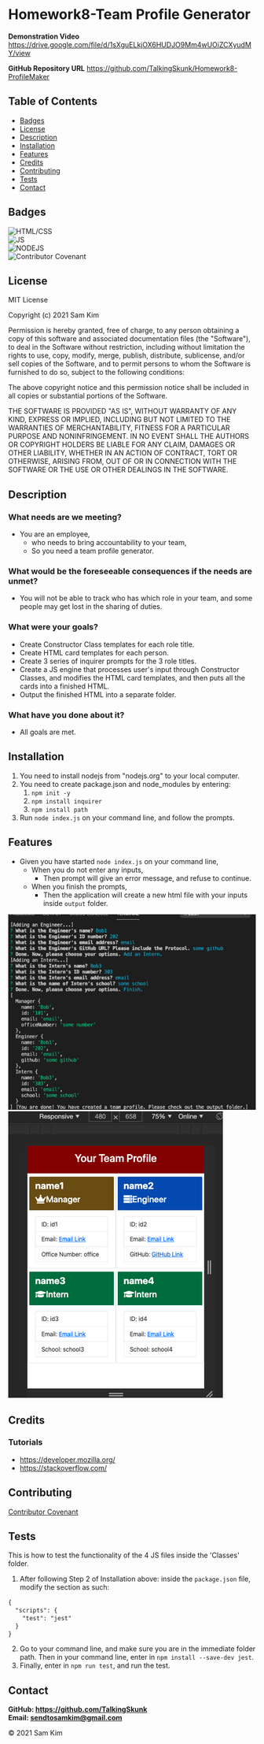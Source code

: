 # Homework8-Team Profile Generator

**Demonstration Video**
https://drive.google.com/file/d/1sXguELkjOX6HUDJO9Mm4wUOiZCXyudMY/view

**GitHub Repository URL**
https://github.com/TalkingSkunk/Homework8-ProfileMaker



## Table of Contents

* [Badges](#badges)
* [License](#license)
* [Description](#description)
* [Installation](#installation)
* [Features](#features)
* [Credits](#credits)
* [Contributing](#contributing)
* [Tests](#tests)
* [Contact](#contact)



## Badges

![HTML/CSS](https://img.shields.io/badge/HTML%2FCSS-100%25-blue)  
![JS](https://img.shields.io/badge/JavaScript-Strife-darkgreen)  
![NODEJS](https://img.shields.io/badge/NodeJS-Steadfast-saddlebrown)  
![Contributor Covenant](https://img.shields.io/badge/Contributor%20Covenant-v2.0%20adopted-ff69b4.svg)  



## License

MIT License

Copyright (c) 2021 Sam Kim

Permission is hereby granted, free of charge, to any person obtaining a copy
of this software and associated documentation files (the "Software"), to deal
in the Software without restriction, including without limitation the rights
to use, copy, modify, merge, publish, distribute, sublicense, and/or sell
copies of the Software, and to permit persons to whom the Software is
furnished to do so, subject to the following conditions:

The above copyright notice and this permission notice shall be included in all
copies or substantial portions of the Software.

THE SOFTWARE IS PROVIDED "AS IS", WITHOUT WARRANTY OF ANY KIND, EXPRESS OR
IMPLIED, INCLUDING BUT NOT LIMITED TO THE WARRANTIES OF MERCHANTABILITY,
FITNESS FOR A PARTICULAR PURPOSE AND NONINFRINGEMENT. IN NO EVENT SHALL THE
AUTHORS OR COPYRIGHT HOLDERS BE LIABLE FOR ANY CLAIM, DAMAGES OR OTHER
LIABILITY, WHETHER IN AN ACTION OF CONTRACT, TORT OR OTHERWISE, ARISING FROM,
OUT OF OR IN CONNECTION WITH THE SOFTWARE OR THE USE OR OTHER DEALINGS IN THE
SOFTWARE.



## Description

### What needs are we meeting?
* You are an employee,
    * who needs to bring accountability to your team,
    * So you need a team profile generator.


### What would be the foreseeable consequences if the needs are unmet?
* You will not be able to track who has which role in your team, and some people may get lost in the sharing of duties.


### What were your goals?
* Create Constructor Class templates for each role title.
* Create HTML card templates for each person.
* Create 3 series of inquirer prompts for the 3 role titles.
* Create a JS engine that processes user's input through Constructor Classes, and modifies the HTML card templates, and then puts all the cards into a finished HTML.
* Output the finished HTML into a separate folder.


### What have you done about it?
* All goals are met.



## Installation

1. You need to install nodejs from "nodejs.org" to your local computer.
2. You need to create package.json and node_modules by entering:
    1. ``` npm init -y ```
    2. ``` npm install inquirer ```
    3. ``` npm install path ```
3. Run ``` node index.js ``` on your command line, and follow the prompts.



## Features

* Given you have started ``` node index.js ``` on your command line,
    * When you do not enter any inputs,
        - Then prompt will give an error message, and refuse to continue.
    * When you finish the prompts,
        - Then the application will create a new html file with your inputs inside ``` output ``` folder.

![Screenshot of working website](./hw8.png)
![Screenshot of working website2](./hw8b.png)



## Credits

### Tutorials
* https://developer.mozilla.org/
* https://stackoverflow.com/



## Contributing

[Contributor Covenant](https://www.contributor-covenant.org/version/2/0/code_of_conduct/code_of_conduct.md)



## Tests

This is how to test the functionality of the 4 JS files inside the 'Classes' folder.
1. After following Step 2 of Installation above: inside the ``` package.json ``` file, modify the section as such:
```
{
  "scripts": {
    "test": "jest"
  }
}
```
2. Go to your command line, and make sure you are in the immediate folder path. Then in your command line, enter in  ``` npm install --save-dev jest ```.
3. Finally, enter in ``` npm run test ```, and run the test.



## Contact

**GitHub: https://github.com/TalkingSkunk**  
**Email: sendtosamkim@gmail.com**



&copy; 2021 Sam Kim